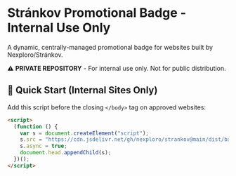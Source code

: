 # Stránkov Promotional Badge - Internal Use Only

A dynamic, centrally-managed promotional badge for websites built by Nexploro/Stránkov.

⚠️ **PRIVATE REPOSITORY** - For internal use only. Not for public distribution.

## 🚀 Quick Start (Internal Sites Only)

Add this script before the closing `</body>` tag on approved websites:

```html
<script>
  (function () {
    var s = document.createElement("script");
    s.src = "https://cdn.jsdelivr.net/gh/nexploro/strankov@main/dist/badge.js";
    s.async = true;
    document.head.appendChild(s);
  })();
</script>
```
